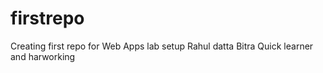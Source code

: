 # firstrepo
Creating first repo for Web Apps lab setup<brk>
Rahul datta Bitra Quick learner and harworking
